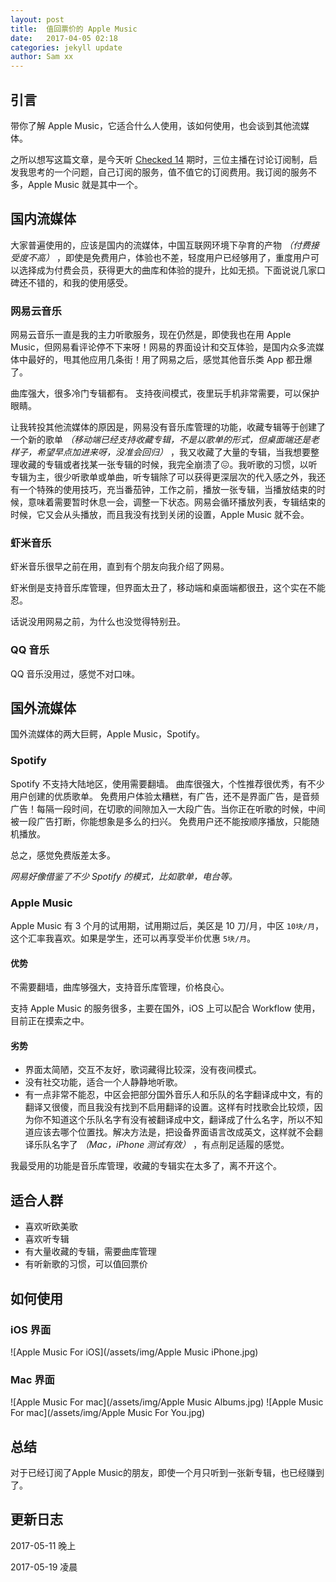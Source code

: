 ```yaml
---
layout: post
title:  值回票价的 Apple Music
date:   2017-04-05 02:18
categories: jekyll update
author: Sam xx
---
```


## 引言
带你了解 Apple Music，它适合什么人使用，该如何使用，也会谈到其他流媒体。

之所以想写这篇文章，是今天听 [Checked 14][Checked 14] 期时，三位主播在讨论订阅制，启发我思考的一个问题，自己订阅的服务，值不值它的订阅费用。我订阅的服务不多，Apple Music 就是其中一个。

[Checked 14]: http://checked.fm/14

## 国内流媒体
大家普遍使用的，应该是国内的流媒体，中国互联网环境下孕育的产物 _（付费接受度不高）_ ，即使是免费用户，体验也不差，轻度用户已经够用了，重度用户可以选择成为付费会员，获得更大的曲库和体验的提升，比如无损。下面说说几家口碑还不错的，和我的使用感受。

### 网易云音乐
网易云音乐一直是我的主力听歌服务，现在仍然是，即使我也在用 Apple Music，但网易看评论停不下来呀！网易的界面设计和交互体验，是国内众多流媒体中最好的，甩其他应用几条街！用了网易之后，感觉其他音乐类 App 都丑爆了。

曲库强大，很多冷门专辑都有。
支持夜间模式，夜里玩手机非常需要，可以保护眼睛。

让我转投其他流媒体的原因是，网易没有音乐库管理的功能，收藏专辑等于创建了一个新的歌单 _（移动端已经支持收藏专辑，不是以歌单的形式，但桌面端还是老样子，希望早点加进来呀，没准会回归）_ ，我又收藏了大量的专辑，当我想要整理收藏的专辑或者找某一张专辑的时候，我完全崩溃了😖。我听歌的习惯，以听专辑为主，很少听歌单或单曲，听专辑除了可以获得更深层次的代入感之外，我还有一个特殊的使用技巧，充当番茄钟，工作之前，播放一张专辑，当播放结束的时候，意味着需要暂时休息一会，调整一下状态。网易会循环播放列表，专辑结束的时候，它又会从头播放，而且我没有找到关闭的设置，Apple Music 就不会。

### 虾米音乐
虾米音乐很早之前在用，直到有个朋友向我介绍了网易。

虾米倒是支持音乐库管理，但界面太丑了，移动端和桌面端都很丑，这个实在不能忍。

话说没用网易之前，为什么也没觉得特别丑。

### QQ 音乐
QQ 音乐没用过，感觉不对口味。

## 国外流媒体
国外流媒体的两大巨鳄，Apple Music，Spotify。

### Spotify
Spotify 不支持大陆地区，使用需要翻墙。
曲库很强大，个性推荐很优秀，有不少用户创建的优质歌单。
免费用户体验太糟糕，有广告，还不是界面广告，是音频广告！每隔一段时间，在切歌的间隙加入一大段广告。当你正在听歌的时候，中间被一段广告打断，你能想象是多么的扫兴。
免费用户还不能按顺序播放，只能随机播放。

总之，感觉免费版差太多。

_网易好像借鉴了不少 Spotify 的模式，比如歌单，电台等。_

### Apple Music
Apple Music 有 3 个月的试用期，试用期过后，美区是 10 刀/月，中区 `10块/月`，这个汇率我喜欢。如果是学生，还可以再享受半价优惠 `5块/月`。

#### 优势
不需要翻墙，曲库够强大，支持音乐库管理，价格良心。

支持 Apple Music 的服务很多，主要在国外，iOS 上可以配合 Workflow 使用，目前正在摸索之中。

#### 劣势 
- 界面太简陋，交互不友好，歌词藏得比较深，没有夜间模式。
- 没有社交功能，适合一个人静静地听歌。
- 有一点非常不能忍，中区会把部分国外音乐人和乐队的名字翻译成中文，有的翻译又很傻，而且我没有找到不启用翻译的设置。这样有时找歌会比较烦，因为你不知道这个乐队名字有没有被翻译成中文，翻译成了什么名字，所以不知道应该去哪个位置找。解决方法是，把设备界面语言改成英文，这样就不会翻译乐队名字了 _（Mac，iPhone 测试有效）_ ，有点削足适履的感觉。

我最受用的功能是音乐库管理，收藏的专辑实在太多了，离不开这个。

## 适合人群
- 喜欢听欧美歌
- 喜欢听专辑
- 有大量收藏的专辑，需要曲库管理
- 有听新歌的习惯，可以值回票价

## 如何使用

### iOS 界面
![Apple Music For iOS](/assets/img/Apple Music iPhone.jpg)

### Mac 界面
![Apple Music For mac](/assets/img/Apple Music Albums.jpg)
![Apple Music For mac](/assets/img/Apple Music For You.jpg)

## 总结
对于已经订阅了Apple Music的朋友，即使一个月只听到一张新专辑，也已经赚到了。

## 更新日志
2017-05-11 晚上

2017-05-19 凌晨



